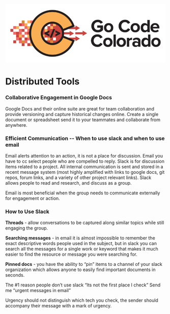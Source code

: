 ![gcc_logo_2020](https://github.com/GoCodeColorado/GoCodeColorado-kbase-public/blob/master/Images/GC20_Logo_Condensed_transp%20-%20Copy.png)

# Distributed Tools

### Collaborative Engagement in Google Docs

Google Docs and their online suite are great for team collaboration and provide versioning and capture historical changes online. Create a single document or spreadsheet send it to your teammates and collaborate from anywhere.

### Efficient Communication -- When to use slack and when to use email

Email alerts attention to an action, it is not a place for discussion. Email you have to cc select people who are compelled to reply. Slack is for discussion items related to a project. All internal communication is sent and stored in a recent message system (most highly amplified with links to google docs, git repos, forum links, and a variety of other project relevant links). Slack allows people to read and research, and discuss as a group.

Email is most beneficial when the group needs to communicate externally for engagement or action.

### How to Use Slack

__Threads__ - allow conversations to be captured along similar topics while still engaging the group.

__Searching messages__ - in email it is almost impossible to remember the exact descriptive words people used in the subject, but in slack you can search all the messages for a single work or keyword that makes it much easier to find the resource or message you were searching for.

__Pinned docs__ - you have the ability to “pin” items to a channel of your slack organization which allows anyone to easily find important documents in seconds.

The #1 reason people don’t use slack “Its not the first place I check” Send me “urgent messages in email”

Urgency should not distinguish which tech you check, the sender should accompany their message with a mark of urgency.
